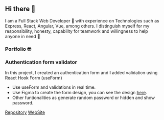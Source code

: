 ## Hi there 👋

I am a Full Stack Web Developer 🔭 with experience on Technologies such as Express, React, Angular, Vue, among others.
I distinguish myself for my responsibility, honesty, capability for teamwork and willingness to help anyone in need 🌱

### Portfolio 🤓

### Authentication form validator
In this project, I created an authentication form and I added validation using React Hook Form (useForm)

- Use useForm and validations in real time.
- Use Figma to create the form design, you can see the design [here](https://www.figma.com/file/mGaqk4okkOibQ2DkULShYK/Auth-Form).
- Other funtionalities as generate random password or hidden and show password.

[Repository](https://github.com/marcelozair/React-Typescript-Auth-Form)
[WebSite](https://react-typescript-auth-form.vercel.app/)
